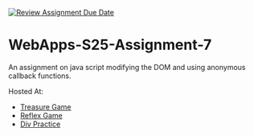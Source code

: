 [![Review Assignment Due Date](https://classroom.github.com/assets/deadline-readme-button-22041afd0340ce965d47ae6ef1cefeee28c7c493a6346c4f15d667ab976d596c.svg)](https://classroom.github.com/a/44LzP_Z4)
# WebApps-S25-Assignment-7
An assignment on java script modifying the DOM and using anonymous callback functions.

Hosted At:

* [Treasure Game](https://44-563-webapps-s25.github.io/44563-webapps-s25-assignment7-grahowe/treasure.html)
* [Reflex Game](https://44-563-webapps-s25.github.io/44563-webapps-s25-assignment7-grahowe/reflex.html)
* [Div Practice](https://44-563-webapps-s25.github.io/44563-webapps-s25-assignment7-grahowe/divs.html)
